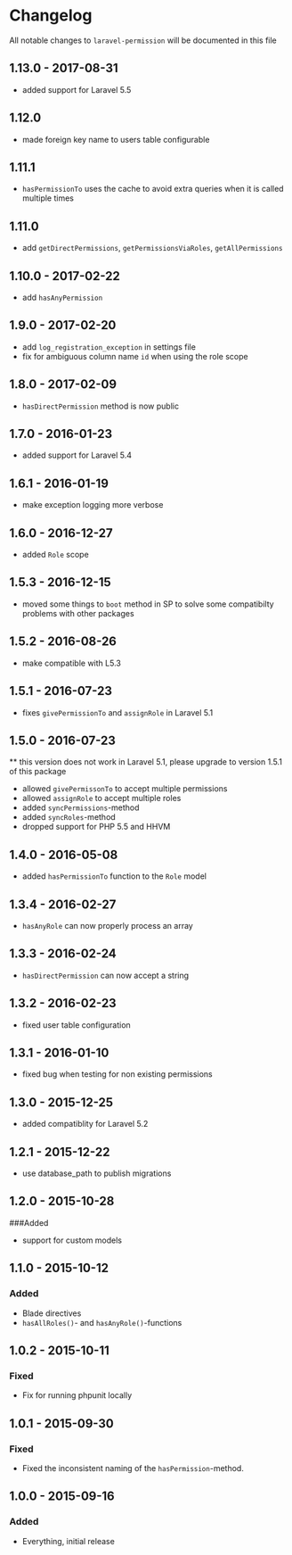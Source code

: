 # Changelog

All notable changes to `laravel-permission` will be documented in this file

## 1.13.0 - 2017-08-31
- added support for Laravel 5.5

## 1.12.0

- made foreign key name to users table configurable

## 1.11.1

- `hasPermissionTo` uses the cache to avoid extra queries when it is called multiple times

## 1.11.0

- add `getDirectPermissions`, `getPermissionsViaRoles`, `getAllPermissions`

## 1.10.0 - 2017-02-22

- add `hasAnyPermission`

## 1.9.0 - 2017-02-20
- add `log_registration_exception` in settings file
- fix for ambiguous column name `id` when using the role scope 

## 1.8.0 - 2017-02-09
- `hasDirectPermission` method is now public

## 1.7.0 - 2016-01-23
- added support for Laravel 5.4

## 1.6.1 - 2016-01-19
- make exception logging more verbose

## 1.6.0 - 2016-12-27
- added `Role` scope

## 1.5.3 - 2016-12-15
- moved some things to `boot` method in SP to solve some compatibilty problems with other packages

## 1.5.2 - 2016-08-26
- make compatible with L5.3

## 1.5.1 - 2016-07-23
- fixes `givePermissionTo` and `assignRole` in Laravel 5.1

## 1.5.0 - 2016-07-23
** this version does not work in Laravel 5.1, please upgrade to version 1.5.1 of this package

- allowed `givePermissonTo` to accept multiple permissions
- allowed `assignRole` to accept multiple roles
- added `syncPermissions`-method
- added `syncRoles`-method
- dropped support for PHP 5.5 and HHVM

## 1.4.0 - 2016-05-08
-  added `hasPermissionTo` function to the `Role` model

## 1.3.4 - 2016-02-27
-  `hasAnyRole` can now properly process an array

## 1.3.3 - 2016-02-24

- `hasDirectPermission` can now accept a string

## 1.3.2 - 2016-02-23

- fixed user table configuration

## 1.3.1 - 2016-01-10

- fixed bug when testing for non existing permissions

## 1.3.0 - 2015-12-25

- added compatiblity for Laravel 5.2

## 1.2.1 - 2015-12-22

- use database_path to publish migrations

## 1.2.0 - 2015-10-28

###Added
- support for custom models

## 1.1.0 - 2015-10-12

### Added
- Blade directives 
- `hasAllRoles()`- and `hasAnyRole()`-functions

## 1.0.2 - 2015-10-11

### Fixed
- Fix for running phpunit locally

## 1.0.1 - 2015-09-30

### Fixed
- Fixed the inconsistent naming of the `hasPermission`-method.

## 1.0.0 - 2015-09-16

### Added
- Everything, initial release
